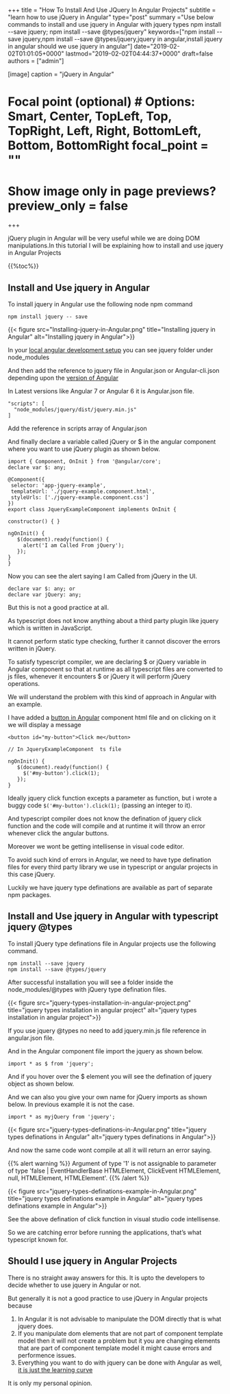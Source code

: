 +++ title = "How To Install And Use JQuery In Angular Projects" subtitle = "learn how to use jQuery in Angular" type="post" summary ="Use below commands to install and use jquery in Angular with jquery types npm install --save jquery; npm install --save @types/jquery" keywords=["npm install --save jquery,npm install --save @types/jquery,jquery in angular,install jquery in angular should we use jquery in angular"] date="2019-02-02T01:01:05+0000" lastmod="2019-02-02T04:44:37+0000" draft=false authors = ["admin"]

[image] caption = "jQuery in Angular"

  # Focal point (optional) # Options: Smart, Center, TopLeft, Top, TopRight, Left, Right, BottomLeft, Bottom, BottomRight focal_point = ""

  # Show image only in page previews? preview_only = false

+++

jQuery plugin in Angular will be very useful while we are doing DOM manipulations.In this tutorial I will be explaining how to install and use jquery in Angular Projects

{{%toc%}}


## Install and Use jquery in Angular

To install jquery in Angular use the following node npm command

```
npm install jquery -- save
```
{{< figure src="Installing-jquery-in-Angular.png" title="Installing jquery in Angular" alt="Installing jquery in Angular">}}


In your [local angular development setup](https://www.angularjswiki.com/angular/angular-2-or-angular-local-development-environment-setup/) you can see jquery folder under node_modules

And then add the reference to jquery file in Angular.json or Angular-cli.json depending upon the [version of Angular](https://www.angularjswiki.com/angular/is-it-angular-2-or-angular-4-or-just-angular)

In Latest versions like Angular 7 or Angular 6 it is Angular.json file.

```
"scripts": [
  "node_modules/jquery/dist/jquery.min.js"
]
```

Add the reference in scripts array of Angular.json

And finally declare a variable called jQuery or $ in the angular component where you want to use jQuery plugin as shown below.

```
import { Component, OnInit } from '@angular/core';
declare var $: any;

@Component({
 selector: 'app-jquery-example',
 templateUrl: './jquery-example.component.html',
 styleUrls: ['./jquery-example.component.css']
})
export class JqueryExampleComponent implements OnInit {

constructor() { }

ngOnInit() {
   $(document).ready(function() {
     alert('I am Called From jQuery');
   });
}
}
```

Now you can see the alert saying I am Called from jQuery in the UI.

```
declare var $: any; or
declare var jQuery: any;
```

But this is not a good practice at all.

As typescript does not know anything about a third party plugin like jquery which is written in JavaScript.

It cannot perform static type checking, further it cannot discover the errors written in jQuery.

To satisfy typescript compiler, we are declaring $ or jQuery variable in Angular component so that at runtime as all typescript files are converted to js files, whenever it encounters $ or jQuery it will perform jQuery operations.

We will understand the problem with this kind of approach in Angular with an example.

I have added a [button in Angular](https://www.angularjswiki.com/angular/buttons-in-angular-using-material-design-mat-button-example/) component html file and on clicking on it we will display a message

```
<button id="my-button">Click me</button>

// In JqueryExampleComponent  ts file 

ngOnInit() {
   $(document).ready(function() {
     $('#my-button').click(1);
   });
}
```

Ideally jquery click function excepts a parameter as function, but i wrote a buggy code `$('#my-button').click(1);` (passing an integer to it).

And typescript compiler does not know the defination of jquery click function and the code will compile and at runtime it will throw an error whenever click the angular buttons.

Moreover we wont be getting intellisense in visual code editor.

To avoid such kind of errors in Angular, we need to have type defination files for every third party library we use in typescript or angular projects in this case jQuery.

Luckily we have jquery type definations are available as part of separate npm packages.

## Install and Use jquery in Angular with typescript jquery @types

To install jQuery type definations file in Angular projects use the following command.

```
npm install --save jquery
npm install --save @types/jquery
```

After successful installation you will see a folder inside the node_modules/@types with jQuery type defination files.

{{< figure src="jquery-types-installation-in-angular-project.png" title="jquery types installation in angular project" alt="jquery types installation in angular project">}}

If you use jquery @types no need to add jquery.min.js file reference in angular.json file.

And in the Angular component file import the jquery as shown below.

```
import * as $ from 'jquery';
```

And if you hover over the $ element you will see the defination of jquery object as shown below.

And we can also you give your own name for jQuery imports as shown below. In previous example it is not the case.

```
import * as myjQuery from 'jquery';
```

{{< figure src="jquery-types-definations-in-Angular.png" title="jquery types definations in Angular" alt="jquery types definations in Angular">}}

And now the same code wont compile at all it will return an error saying.

{{% alert warning %}}
Argument of type '1' is not assignable to parameter of type 'false | EventHandlerBase HTMLElement, ClickEvent HTMLElement, null, HTMLElement, HTMLElement'.
{{% /alert %}}


{{< figure src="jquery-types-definations-example-in-Angular.png" title="jquery types definations example in Angular" alt="jquery types definations example in Angular">}}

See the above defination of click function in visual studio code intellisense.

So we are catching error before running the applications, that&#8217;s what typescript known for.

## Should I use jquery in Angular Projects

There is no straight away answers for this. It is upto the developers to decide whether to use jquery in Angular or not.

But generally it is not a good practice to use jQuery in Angular projects because

  1. In Angular it is not advisable to manipulate the DOM directly that is what jquery does.
  2. If you manipulate dom elements that are not part of component template model then it will not create a problem but it you are changing elements that are part of component template model it might cause errors and performence issues.
  3. Everything you want to do with jquery can be done with Angular as well, [it is just the learning curve](https://www.angularjswiki.com/angular/angular-2-hello-world-example/)

It is only my personal opinion.